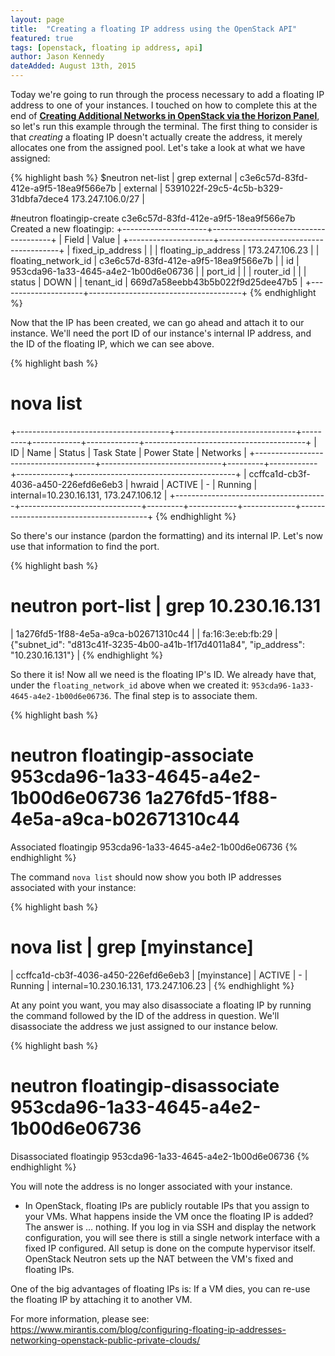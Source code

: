 ```yaml
---
layout: page
title:  "Creating a floating IP address using the OpenStack API"
featured: true
tags: [openstack, floating ip address, api]
author: Jason Kennedy
dateAdded: August 13th, 2015
---
```


Today we're going to run through the process necessary to add a floating IP address to one of your instances. I touched on how to complete this at the end of [**Creating Additional Networks in OpenStack via the Horizon Panel**](http://ibm-blue-box-help.github.io/help-documentation/horizon/creating-additional-networks-with-horizon/), so let's run this example through the terminal. The first thing to consider is that *creating* a floating IP doesn't actually create the address, it merely allocates one from the assigned pool. Let's take a look at what we have assigned:

{% highlight bash %}
$neutron net-list | grep external
| c3e6c57d-83fd-412e-a9f5-18ea9f566e7b | external | 5391022f-29c5-4c5b-b329-31dbfa7dece4 173.247.106.0/27 |

#neutron floatingip-create c3e6c57d-83fd-412e-a9f5-18ea9f566e7b
Created a new floatingip:
+---------------------+--------------------------------------+
| Field | Value |
+---------------------+--------------------------------------+
| fixed_ip_address | |
| floating_ip_address | 173.247.106.23 |
| floating_network_id | c3e6c57d-83fd-412e-a9f5-18ea9f566e7b |
| id | 953cda96-1a33-4645-a4e2-1b00d6e06736 |
| port_id | |
| router_id | |
| status | DOWN |
| tenant_id | 669d7a58eebb43b5b022f9d25dee47b5 |
+---------------------+--------------------------------------+
{% endhighlight %}

Now that the IP has been created, we can go ahead and attach it to our instance. We'll need the port ID of our instance's internal IP address, and the ID of the floating IP, which we can see above.

{% highlight bash %}
# nova list
+--------------------------------------+------------------------------+---------+------------+-------------+----------------------------------------+
| ID | Name | Status | Task State | Power State | Networks |
+--------------------------------------+------------------------------+---------+------------+-------------+----------------------------------------+
| ccffca1d-cb3f-4036-a450-226efd6e6eb3 | hwraid                       | ACTIVE  | -          | Running     | internal=10.230.16.131, 173.247.106.12 |
+--------------------------------------+------------------------------+---------+------------+-------------+----------------------------------------+
{% endhighlight %}

So there's our instance (pardon the formatting) and its internal IP. Let's now use that information to find the port.

{% highlight bash %}
# neutron port-list | grep 10.230.16.131
| 1a276fd5-1f88-4e5a-a9ca-b02671310c44 | | fa:16:3e:eb:fb:29 | {"subnet_id": "d813c41f-3235-4b00-a41b-1f17d4011a84", "ip_address": "10.230.16.131"} |
{% endhighlight %}

So there it is! Now all we need is the floating IP's ID. We already have that, under the `floating_network_id` above when we created it: `953cda96-1a33-4645-a4e2-1b00d6e06736`. The final step is to associate them.

{% highlight bash %}
# neutron floatingip-associate 953cda96-1a33-4645-a4e2-1b00d6e06736 1a276fd5-1f88-4e5a-a9ca-b02671310c44
Associated floatingip 953cda96-1a33-4645-a4e2-1b00d6e06736
{% endhighlight %}

The command `nova list` should now show you both IP addresses associated with your instance:

{% highlight bash %}
# nova list | grep [myinstance]
| ccffca1d-cb3f-4036-a450-226efd6e6eb3 | [myinstance]                       | ACTIVE  | -          | Running     | internal=10.230.16.131, 173.247.106.23 |
{% endhighlight %}

At any point you want, you may also disassociate a floating IP by running the command followed by the ID of the address in question. We'll disassociate the address we just assigned to our instance below.

{% highlight bash %}
# neutron floatingip-disassociate 953cda96-1a33-4645-a4e2-1b00d6e06736
Disassociated floatingip 953cda96-1a33-4645-a4e2-1b00d6e06736
{% endhighlight %}

You will note the address is no longer associated with your instance.

* In OpenStack, floating IPs are publicly routable IPs that you assign to your VMs. What happens inside the VM once the floating IP is added? The answer is ... nothing. If you log in via SSH and display the network configuration, you will see there is still a single network interface with a fixed IP configured. All setup is done on the compute hypervisor itself. OpenStack Neutron sets up the NAT between the VM's fixed and floating IPs.

One of the big advantages of floating IPs is: If a VM dies, you can re-use the floating IP by attaching it to another VM.

For more information, please see: https://www.mirantis.com/blog/configuring-floating-ip-addresses-networking-openstack-public-private-clouds/
